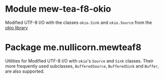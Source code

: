 # Module mew-tea-f8-okio

Modified UTF-8 I/O with the classes `okio.Sink` and `okio.Source` from the
[okio library](https://github.com/square/okio)

# Package me.nullicorn.mewteaf8

Utilities for Modified UTF-8 I/O with `okio`'s `Source` and `Sink` classes. Their more frequently used subclasses,
`BufferedSource`, `BufferedSink` and `Buffer`, are also supported.